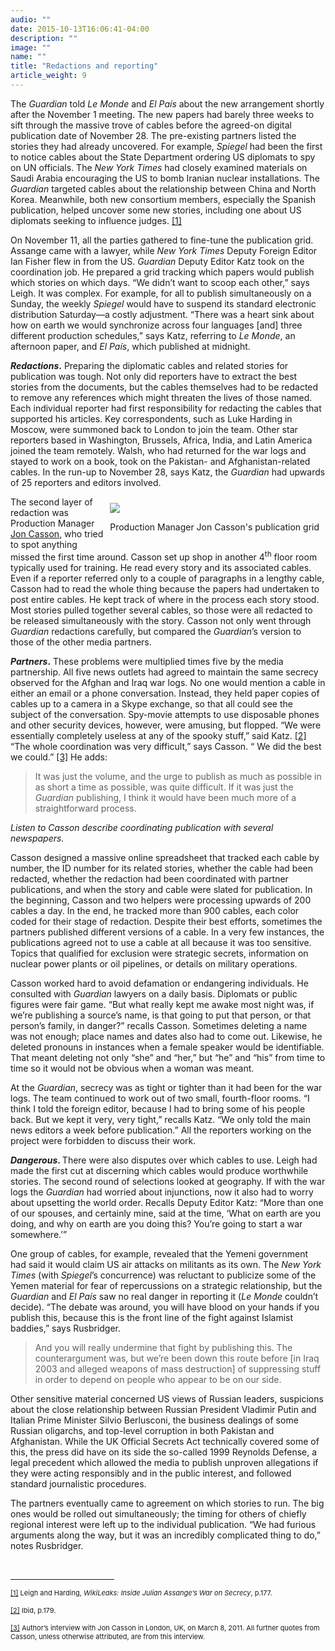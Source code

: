 ```yaml
---
audio: ""
date: 2015-10-13T16:06:41-04:00
description: ""
image: ""
name: ""
title: "Redactions and reporting"
article_weight: 9
---
```

<p>
	The <em>Guardian</em> told <em>Le Monde</em> and <em>El Pa&iacute;s </em>about the new 
	arrangement shortly after the November 1 meeting. The new papers had barely three weeks 
	to sift through the massive trove of cables before the agreed-on digital publication date 
	of November 28. The pre-existing partners listed the stories they had already uncovered. 
	For example, <em>Spiegel</em> had been the first to notice cables about the State Department 
	ordering US diplomats to spy on UN officials. The <em>New York Times</em> had closely examined 
	materials on Saudi Arabia encouraging the US to bomb Iranian nuclear installations. 
	The <em>Guardian</em> targeted cables about the relationship between China and North Korea. 
	Meanwhile, both new consortium members, especially the Spanish publication, helped uncover 
	some new stories, including one about US diplomats seeking to influence judges.
	<a href="#_ftn1" name="_ftnref1" title="">[1]</a>
</p>

<p>
	On November 11, all the parties gathered to fine-tune the publication grid. Assange 
	came with a lawyer, while <em>New York Times</em> Deputy Foreign Editor Ian Fisher 
	flew in from the US. <em>Guardian</em> Deputy Editor Katz took on the coordination 
	job. He prepared a grid tracking which papers would publish which stories on which 
	days. &ldquo;We didn&rsquo;t want to scoop each other,&rdquo; says Leigh. It was complex. 
	For example, for all to publish simultaneously on a Sunday, the weekly <em>Spiegel</em> would 
	have to suspend its standard electronic distribution Saturday&mdash;a costly adjustment. 
	&ldquo;There was a heart sink about how on earth we would synchronize across four languages 
	[and] three different production schedules,&rdquo; says Katz, referring to <em>Le Monde</em>, 
	an afternoon paper, and <em>El</em> <em>Pa&iacute;s</em>, which published at midnight.
</p>

<p>
	<strong><em>Redactions</em>.</strong> Preparing the diplomatic cables 
	and related stories for publication was tough. Not only did reporters have to 
	extract the best stories from the documents, but the cables themselves had to 
	be redacted to remove any references which might threaten the lives of those 
	named. Each individual reporter had first responsibility for redacting the 
	cables that supported his articles. Key correspondents, such as Luke Harding 
	in Moscow, were summoned back to London to join the team. Other star reporters 
	based in Washington, Brussels, Africa, India, and Latin America joined the team 
	remotely. Walsh, who had returned for the war logs and stayed to work on a book, 
	took on the Pakistan- and Afghanistan-related cables. In the run-up to November 28, 
	says Katz, the <em>Guardian</em> had upwards of 25 reporters and editors involved.
</p>

<div style="float: right; padding: 10px;">
	<img src="../../files/photos/495/grid.jpg" /><br />
	<p class="caption">
		Production Manager Jon Casson&#39;s publication grid
	</p>
</div>

<p>
	The second layer of redaction was Production Manager 
	<a href="biographies/jon-casson/">Jon Casson</a>, who tried to spot 
	anything missed the first time around. Casson set up shop in another 
	4<sup>th</sup> floor room typically used for training. He read every 
	story and its associated cables. Even if a reporter referred only to 
	a couple of paragraphs in a lengthy cable, Casson had to read the whole 
	thing because the papers had undertaken to post entire cables. He kept 
	track of where in the process each story stood. Most stories pulled 
	together several cables, so those were all redacted to be released 
	simultaneously with the story. Casson not only went through <em>Guardian</em> 
	redactions carefully, but compared the <em>Guardian</em>&rsquo;s version 
	to those of the other media partners.
</p>

<p>
	<strong><em>Partners</em>.</strong> These problems were multiplied times five 
	by the media partnership. All five news outlets had agreed to maintain the 
	same secrecy observed for the Afghan and Iraq war logs. No one would mention 
	a cable in either an email or a phone conversation. Instead, they held paper 
	copies of cables up to a camera in a Skype exchange, so that all could see 
	the subject of the conversation. Spy-movie attempts to use disposable phones 
	and other security devices, however, were amusing, but flopped. &ldquo;We 
	were essentially completely useless at any of the spooky stuff,&rdquo; said Katz.
	<a href="case_id_70_id_633.html#_ftn2" name="_ftnref2" title="">[2]</a> 
	&ldquo;The whole coordination was very difficult,&rdquo; says Casson. &ldquo;
	We did the best we could.&rdquo;
	<a href="#_ftn3" name="_ftnref3" title="">[3]</a> He adds:
</p>

<blockquote>
	<p>
		It was just the volume, and the urge to publish as much as possible in as 
		short a time as possible, was quite difficult. If it was just the 
		<em>Guardian</em> publishing, I think it would have been much more 
		of a straightforward process.
	</p>
</blockquote>

<p>
	<i>Listen to Casson describe coordinating publication with several newspapers.</i><br />
	<img alt="" border="0" class="audiofile" src="../../files/audios/190/Casson&#32;text&#32;quote.mp3" />
</p>

<p>
	Casson designed a massive online spreadsheet that tracked each cable by number, the 
	ID number for its related stories, whether the cable had been redacted, whether the 
	redaction had been coordinated with partner publications, and when the story and cable 
	were slated for publication. In the beginning, Casson and two helpers were processing 
	upwards of 200 cables a day. In the end, he tracked more than 900 cables, each color 
	coded for their stage of redaction. Despite their best efforts, sometimes the partners 
	published different versions of a cable. In a very few instances, the publications agreed 
	not to use a cable at all because it was too sensitive. Topics that qualified for exclusion 
	were strategic secrets, information on nuclear power plants or oil pipelines, or details 
	on military operations.
</p>

<p>
	Casson worked hard to avoid defamation or endangering individuals. He consulted with 
	<em>Guardian</em> lawyers on a daily basis. Diplomats or public figures were fair game. 
	&ldquo;But what really kept me awake most night was, if we&rsquo;re publishing a 
	source&rsquo;s name, is that going to put that person, or that person&rsquo;s family, 
	in danger?&rdquo; recalls Casson. Sometimes deleting a name was not enough; place 
	names and dates also had to come out. Likewise, he deleted pronouns in instances 
	when a female speaker would be identifiable. That meant deleting not only &ldquo;she&rdquo; 
	and &ldquo;her,&rdquo; but &ldquo;he&rdquo; and &ldquo;his&rdquo; from time to time so it 
	would not be obvious when a woman was meant.
</p>

<p>
	At the <em>Guardian</em>, secrecy was as tight or tighter than it had been for 
	the war logs. The team continued to work out of two small, fourth-floor rooms. 
	&ldquo;I think I told the foreign editor, because I had to bring some of his people 
	back. But we kept it very, very tight,&rdquo; recalls Katz. &ldquo;We only told the 
	main news editors a week before publication.&rdquo; All the reporters working on the 
	project were forbidden to discuss their work.
</p>

<p>
	<strong><em>Dangerous</em>. </strong>There were also disputes over which cables 
	to use. Leigh had made the first cut at discerning which cables would produce 
	worthwhile stories. The second round of selections looked at geography. If with 
	the war logs the <em>Guardian</em> had worried about injunctions, now it also had 
	to worry about upsetting the world order. Recalls Deputy Editor Katz: &ldquo;More 
	than one of our spouses, and certainly mine, said at the time, &lsquo;What on earth 
	are you doing, and why on earth are you doing this? You&rsquo;re going to start a 
	war somewhere.&rsquo;&rdquo;
</p>

<p>
	One group of cables, for example, revealed that the Yemeni government had said 
	it would claim US air attacks on militants as its own. The <em>New York Times</em> 
	(with <em>Spiegel</em>&rsquo;s concurrence) was reluctant to publicize some of the 
	Yemen material for fear of repercussions on a strategic relationship, but the 
	<em>Guardian</em> and <em>El Pa&iacute;s </em>saw no real danger in reporting it 
	(<em>Le Monde</em> couldn&rsquo;t decide). &ldquo;The debate was around, you will 
	have blood on your hands if you publish this, because this is the front line of 
	the fight against Islamist baddies,&rdquo; says Rusbridger.
</p>

<blockquote>
	<p>
		And you will really undermine that fight by publishing this. The counterargument 
		was, but we&rsquo;re been down this route before [in Iraq 2003 and alleged 
		weapons of mass destruction] of suppressing stuff in order to depend on people 
		who appear to be on our side.
	</p>
</blockquote>

<p>
	Other sensitive material concerned US views of Russian leaders, suspicions about 
	the close relationship between Russian President Vladimir Putin and Italian Prime 
	Minister Silvio Berlusconi, the business dealings of some Russian oligarchs, and 
	top-level corruption in both Pakistan and Afghanistan. While the UK Official Secrets 
	Act technically covered some of this, the press did have on its side the so-called 
	1999 Reynolds Defense, a legal precedent which allowed the media to publish unproven 
	allegations if they were acting responsibly and in the public interest, and followed 
	standard journalistic procedures.
</p>

<p>
	The partners eventually came to agreement on which stories to run. The big ones 
	would be rolled out simultaneously; the timing for others of chiefly regional 
	interest were left up to the individual publication. &ldquo;We had furious arguments 
	along the way, but it was an incredibly complicated thing to do,&rdquo; notes Rusbridger.
</p>

<div>
	<br clear="all" />
	<hr align="left" size="1" width="33%" />
	<div id="ftn1">
		<p>
			<span style="font-size: 11px;">
			<a href="#_ftnref1" name="_ftn1" title="">[1]</a> 
			Leigh and Harding, <em>WikiLeaks: Inside Julian Assange&rsquo;s War on Secrecy</em>, p.177.
			</span>
		</p>
	</div>
	<div id="ftn2">
		<p>
			<span style="font-size: 11px;">
			<a href="#_ftnref2" name="_ftn2" title="">[2]</a> 
			Ibid, p.179.
			</span>
		</p>
	</div>
	<div id="ftn3">
		<p>
			<span style="font-size: 11px;">
			<a href="#_ftnref3" name="_ftn3" title="">[3]</a> 
			Author&rsquo;s interview with Jon Casson in London, UK, on March 8, 2011. 
			All further quotes from Casson, unless otherwise attributed, are from this interview.
			</span>
		</p>
	</div>
</div>
</div>